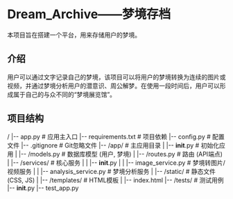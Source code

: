 # Dream_Archive——梦境存档

本项目旨在搭建一个平台，用来存储用户的梦境。

## 介绍

用户可以通过文字记录自己的梦境，该项目可以将用户的梦境转换为连续的图片或视频，并通过梦境分析用户的潜意识、周公解梦。在使用一段时间后，用户可以形成属于自己的与众不同的“梦境展览馆”。

## 项目结构

 /
    |-- app.py             # 应用主入口
    |-- requirements.txt   # 项目依赖
    |-- config.py          # 配置文件
    |-- .gitignore         # Git忽略文件
    |-- /app/              # 主应用目录
    |   |-- __init__.py      # 初始化应用
    |   |-- /models.py       # 数据库模型 (用户, 梦境)
    |   |-- /routes.py       # 路由 (API端点)
    |   |-- /services/       # 核心服务
    |   |   |-- __init__.py
    |   |   |-- image_service.py  # 梦境转图片/视频服务
    |   |   |-- analysis_service.py # 梦境分析服务
    |   |-- /static/         # 静态文件 (CSS, JS)
    |   |-- /templates/      # HTML模板
    |       |-- index.html
    |-- /tests/              # 测试用例
    |-- __init__.py
    |-- test_app.py

